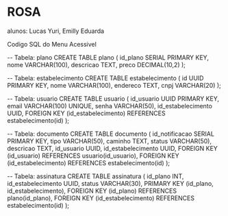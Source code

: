 # ROSA

alunos: Lucas Yuri, Emilly Eduarda

Codigo SQL do Menu Acessivel 

-- Tabela: plano
CREATE TABLE plano (
    id_plano SERIAL PRIMARY KEY,
    nome VARCHAR(100),
    descricao TEXT,
    preco DECIMAL(10,2)
);

-- Tabela: estabelecimento
CREATE TABLE estabelecimento (
    id UUID PRIMARY KEY,
    nome VARCHAR(100),
    endereco TEXT,
    cnpj VARCHAR(20)
);

-- Tabela: usuario
CREATE TABLE usuario (
    id_usuario UUID PRIMARY KEY,
    email VARCHAR(100) UNIQUE,
    senha VARCHAR(50),
    id_estabelecimento UUID,
    FOREIGN KEY (id_estabelecimento) REFERENCES estabelecimento(id)
);

-- Tabela: documento
CREATE TABLE documento (
    id_notificacao SERIAL PRIMARY KEY,
    tipo VARCHAR(50),
    caminho TEXT,
    status VARCHAR(50),
    descricao TEXT,
    id_usuario UUID,
    id_estabelecimento UUID,
    FOREIGN KEY (id_usuario) REFERENCES usuario(id_usuario),
    FOREIGN KEY (id_estabelecimento) REFERENCES estabelecimento(id)
);

-- Tabela: assinatura
CREATE TABLE assinatura (
    id_plano INT,
    id_estabelecimento UUID,
    status VARCHAR(30),
    PRIMARY KEY (id_plano, id_estabelecimento),
    FOREIGN KEY (id_plano) REFERENCES plano(id_plano),
    FOREIGN KEY (id_estabelecimento) REFERENCES estabelecimento(id)
);
